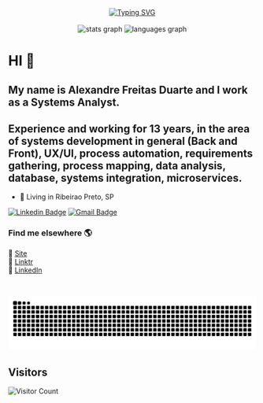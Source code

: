 
<div align="center">
  <a href="https://git.io/typing-svg"><img src="https://readme-typing-svg.demolab.com?font=Fira+Code&size=30&pause=1000&color=58A6FF&center=true&width=435&lines=WELCOME+!" alt="Typing SVG" /></a>
</div>
<br clear="both">

<div align="center">
  <img src="https://github-readme-stats.vercel.app/api?username=alexfd7&hide_title=false&hide_rank=true&show_icons=true&include_all_commits=true&count_private=true&disable_animations=false&theme=github_dark&locale=en&hide_border=true&hide=contribs" height="150" alt="stats graph"  />
  <img src="https://github-readme-stats.vercel.app/api/top-langs?username=alexfd7&locale=en&hide_title=false&layout=compact&card_width=320&langs_count=5&theme=github_dark&hide_border=true" height="150" alt="languages graph"  />
</div>

# HI 👋

## My name is Alexandre Freitas Duarte and I work as a Systems Analyst. ##

## Experience and working for 13 years, in the area of ​​systems development in general (Back and Front), UX/UI, process automation, requirements gathering, process mapping, data analysis, database, systems integration, microservices. ##

- 📍 Living in Ribeirao Preto, SP

[![Linkedin Badge](https://img.shields.io/badge/-alexfd7-blue?style=flat-square&logo=Linkedin&logoColor=white&link=https://www.linkedin.com/in/afreitasduarte/)](https://www.linkedin.com/in/afreitasduarte/)
[![Gmail Badge](https://img.shields.io/badge/-alexfd7@gmail.com-brown?style=flat-square&logo=Gmail&logoColor=white&link=mailto:alexfd7@gmail.com)](mailto:alexfd7@gmail.com)



### Find me elsewhere 🌎

🚀 [Site](http://afreitasduarte.com.br/) <br>
🌲 [Linktr](https://linktr.ee/alexandre.freitas) <br>
💼 [LinkedIn](https://www.linkedin.com/in/afreitasduarte/) <br>


<br clear="both">

![snake gif](./dist/github-contribution-grid-snake.svg)


## Visitors
![Visitor Count](https://profile-counter.glitch.me/alexfd7/count.svg)
